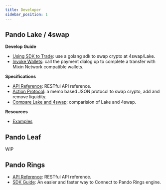```yaml
---
title: Developer
sidebar_position: 1
---
```


## Pando Lake / 4swap

**Develop Guide**

  - [Using SDK to Trade](/developer/lake/guide/using-sdk): use a golang sdk to swap crypto at 4swap/Lake.
  - [Invoke Wallets](/developer/lake/guide/invoke-wallets): call the payment dialog up to complete a transfer with Mixin Network compatible wallets.

**Specifications**

- [API Reference](/developer/lake/apis/intro): RESTful API reference.
- [Action Protocol](/developer/lake/action-protocol): a memo based JSON protocol to swap crypto, add and remove liquidity.
- [Compare Lake and 4swap](/developer/lake/lake-and-4swap): comparision of Lake and 4swap.

**Resources**

- [Examples](/developer/lake/examples)

## Pando Leaf

WIP

## Pando Rings

- [API Reference](/developer/rings/apis): RESTful API reference.
- [SDK Guide](/developer/rings/sdk-guide): An easier and faster way to Connect to Pando Rings engine.
